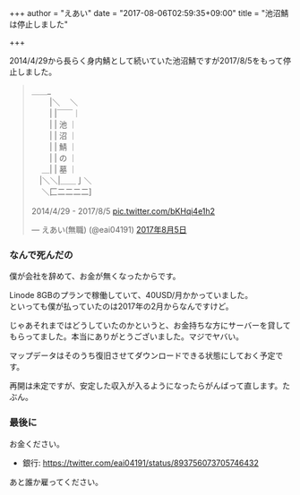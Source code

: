 +++
author = "えあい"
date = "2017-08-06T02:59:35+09:00"
title = "池沼鯖は停止しました"

+++

2014/4/29から長らく身内鯖として続いていた池沼鯖ですが2017/8/5をもって停止しました。

<blockquote class="twitter-tweet" data-lang="ja"><p lang="ja" dir="ltr">＿＿_<br>　　 |＼ 　＼<br>　　 | |￣￣｜<br>　　 | | 池 ｜<br>　　 | | 沼 ｜<br>　　 | | 鯖 ｜<br>　　 | | の ｜<br>　 ＿| | 墓 ｜<br>　|＼＼|＿＿亅＼<br>　 ＼匚二二二二]<br><br>2014/4/29 - 2017/8/5 <a href="https://t.co/bKHqi4e1h2">pic.twitter.com/bKHqi4e1h2</a></p>&mdash; えあい(無職) (@eai04191) <a href="https://twitter.com/eai04191/status/893754374954008576">2017年8月5日</a></blockquote>
<script async src="//platform.twitter.com/widgets.js" charset="utf-8"></script>

<!--more-->

### なんで死んだの

僕が会社を辞めて、お金が無くなったからです。

Linode 8GBのプランで稼働していて、40USD/月かかっていました。  
といっても僕が払っていたのは2017年の2月からなんですけど。

じゃあそれまではどうしていたのかというと、お金持ちな方にサーバーを貸してもらってました。本当にありがとうございました。マジでヤバい。

マップデータはそのうち復旧させてダウンロードできる状態にしておく予定です。

再開は未定ですが、安定した収入が入るようになったらがんばって直します。たぶん。

### 最後に

お金ください。

<!-- - Bitcoin: 1ABVjNBXuCU1vYhyo4cHVMRM6CL6S5yrNv -->
- 銀行: https://twitter.com/eai04191/status/893756073705746432

あと誰か雇ってください。